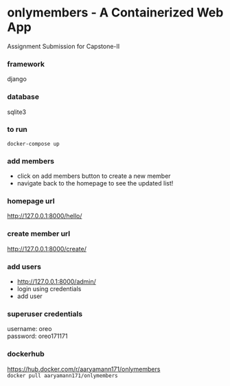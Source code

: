 # onlymembers - A Containerized Web App
Assignment Submission for Capstone-II

### framework
django

### database
sqlite3

### to run
`docker-compose up`

### add members
* click on add members button to create a new member
* navigate back to the homepage to see the updated list!

### homepage url
http://127.0.0.1:8000/hello/

### create member url
http://127.0.0.1:8000/create/

### add users
* http://127.0.0.1:8000/admin/
* login using credentials
* add user

### superuser credentials
username: oreo\
password: oreo171171

### dockerhub
https://hub.docker.com/r/aaryamann171/onlymembers \
`docker pull aaryamann171/onlymembers`
